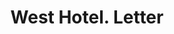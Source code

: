 ---
doi: 10.7916/D8NG62Q8
date_other: '1890'
date_other_textual: 1890-1899
form: correspondence
genre:
- Letters (correspondence)
name:
- West Hotel
object_in_context_url: https://biggert.cul.columbia.edu/items/view/ave_biggert_00660
subject_hierarchical_geographic:
- Minneapolis, Minnesota, United States
subject_name:
- West Hotel
title: West Hotel. Letter
sort_title: West Hotel. Letter
call_number: ave_biggert_00660
coordinates:
- 44.983333333333334,-93.26666666666667
pid: ave_biggert_00660
identifiers: ave_biggert_00660
thumbnail: https://derivativo-2.library.columbia.edu/iiif/2/ldpd:345667/full/!256,256/0/native.jpg
permalink: "/items/ave_biggert_00660/"
layout: iiif-image-page
---